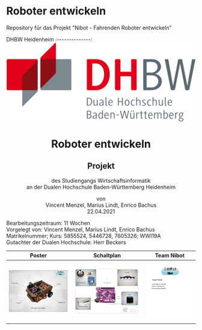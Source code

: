 # Roboter entwickeln

Repository für das Projekt "Nibot - Fahrenden Roboter entwickeln"

DHBW Heidenheim
:--------------:
![DHBW Logo](logo/dhbw.svg)

<h1 align="center">
  Roboter entwickeln
</h1>



<h2 align="center">Projekt</h2>



<p align="center">
  des Studiengangs Wirtschaftsinformatik<br/>
  an der Dualen Hochschule Baden-Württemberg Heidenheim 
</p>



<p align="center">
  von<br/>
  Vincent Menzel, Marius Lindt, Enrico Bachus<br/>
  22.04.2021 
</p>


<p>
Bearbeitungszeitraum: 11 Wochen </br>
Vorgelegt von: Vincent Menzel, Marius Lindt, Enrico Bachus </br>
Matrikelnummer; Kurs: 5855524, 5446728, 7605326; WWI19A </br>
Gutachter der Dualen Hochschule: Herr Beckers </br>
</p>


| Poster | Schaltplan | Team Nibot |
|:---:|:---:|:---:|
| [![Poster](https://raw.githubusercontent.com/vincentmenzel/dhbwUbiquitousComputingNibot/main/assets/Poster.png)](https://raw.githubusercontent.com/vincentmenzel/dhbwUbiquitousComputingNibot/main/doc/Poster.pdf)  | [![Schaltplan](https://raw.githubusercontent.com/vincentmenzel/dhbwUbiquitousComputingNibot/main/assets/Schaltplan.png)](https://raw.githubusercontent.com/vincentmenzel/dhbwUbiquitousComputingNibot/main/doc/Schaltplan.pdf) | [![Team Nibot](https://raw.githubusercontent.com/vincentmenzel/dhbwUbiquitousComputingNibot/main/assets/TeamNibot.png)](https://raw.githubusercontent.com/vincentmenzel/dhbwUbiquitousComputingNibot/main/doc/TeamNibot.pdf) |
